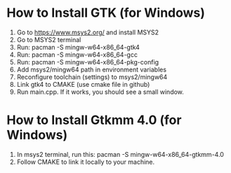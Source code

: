 # How to Install GTK (for Windows)
1) Go to https://www.msys2.org/ and install MSYS2
2) Go to MSYS2 terminal
3) Run: pacman -S mingw-w64-x86_64-gtk4
4) Run: pacman -S mingw-w64-x86_64-gcc
5) Run: pacman -S mingw-w64-x86_64-pkg-config
6) Add msys2/mingw64 path in environment variables
7) Reconfigure toolchain (settings) to msys2/mingw64
8) Link gtk4 to CMAKE (use cmake file in github)
9) Run main.cpp. If it works, you should see a small window.

# How to Install Gtkmm 4.0 (for Windows)
1) In msys2 terminal, run this: pacman -S mingw-w64-x86_64-gtkmm-4.0
2) Follow CMAKE to link it locally to your machine.
